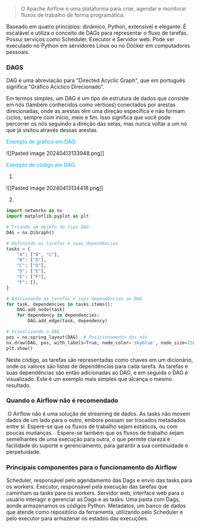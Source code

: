 
> O Apache Airflow é uma plataforma para criar, agendar e monitorar fluxos de trabalho de forma programática. 


Baseado em quatro princípios: dinâmico, Python, extensível e elegante. É escalável e utiliza o conceito de DAGs para representar o fluxo de tarefas. Possui serviços como Scheduler, Executor e Servidor web. Pode ser executado no Python em servidores Linux ou no Docker em computadores pessoais.

### DAGS

DAG é uma abreviação para "Directed Acyclic Graph", que em português significa "Gráfico Acíclico Direcionado".

Em termos simples, um DAG é um tipo de estrutura de dados que consiste em nós (também conhecidos como vértices) conectados por arestas direcionadas, onde as arestas têm uma direção específica e não formam ciclos, sempre com início, meio e fim. Isso significa que você pode percorrer os nós seguindo a direção das setas, mas nunca voltar a um nó que já visitou através dessas arestas.

<span style="color:#00b0f0">Exemplo de gráfico em DAG:</span>

![[Pasted image 20240413133948.png]]

<span style="color:#00b0f0">Exemplo de código em DAG:</span>


1.
![[Pasted image 20240413134418.png]]

2.
```python
import networkx as nx
import matplotlib.pyplot as plt

# Criando um objeto do tipo DAG
DAG = nx.DiGraph()

# Definindo as tarefas e suas dependências
tasks = {
    "A": ["B", "C"],
    "B": ["D"],
    "C": ["D"],
    "D": ["E"],
    "E": ["F"],
    "F": [],
}

# Adicionando as tarefas e suas dependências ao DAG
for task, dependencies in tasks.items():
    DAG.add_node(task)
    for dependency in dependencies:
        DAG.add_edge(task, dependency)

# Visualizando o DAG
pos = nx.spring_layout(DAG)  # Posicionamento dos nós
nx.draw(DAG, pos, with_labels=True, node_color='skyblue', node_size=1500, font_size=12, font_weight='bold', arrowsize=20)
plt.show()
```

Neste código, as tarefas são representadas como chaves em um dicionário, onde os valores são listas de dependências para cada tarefa. As tarefas e suas dependências são então adicionadas ao DAG, e em seguida o DAG é visualizado. Este é um exemplo mais simples que alcança o mesmo resultado.

### Quando o Airflow não é recomendado

 O Airflow não é uma solução de streaming de dados. As tasks não movem dados de um lado para o outro, embora possam ser trocados metadados entre si. Espere-se que os fluxos de trabalho sejam estáticos, ou com poucas mudanças.
 
Espere-se também que os fluxos de trabalho sejam semelhantes de uma execução para outra, o que permite clareza e facilidade do suporte e gerenciamento, para garantir a sua continuidade e perpetuidade.

### Principais componentes para o funcionamento do Airflow

Scheduler, responsável pelo agendamento das Dags e envio das tasks para os workers.
Executor, responsável pela execução das tarefas que caminham as tasks para os workers.
Servidor web, interface web para o usuário interagir e gerenciar as Dags e as tasks.
Uma pasta com Dags, aonde armazenamos os códigos Python.
Metadatos, um banco de dados que atende como repositório da ferramenta, utilizando pelo Scheduler e pelo executor para armazenar os estados das execuções.